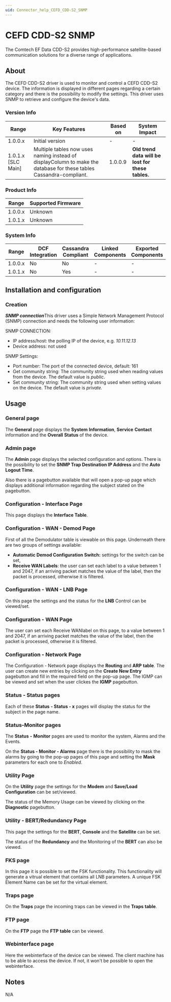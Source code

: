 ```yaml
---
uid: Connector_help_CEFD_CDD-S2_SNMP
---
```


# CEFD CDD-S2 SNMP

The Comtech EF Data CDD-S2 provides high-performance satellite-based communication solutions for a diverse range of applications.

## About

The CEFD CDD-S2 driver is used to monitor and control a CEFD CDD-S2 device. The information is displayed in different pages regarding a certain category and there is the possibility to modify the settings. This driver uses SNMP to retrieve and configure the device's data.

### Version Info

| **Range**            | **Key Features**                                                                                                    | **Based on** | **System Impact**                                 |
|----------------------|---------------------------------------------------------------------------------------------------------------------|--------------|---------------------------------------------------|
| 1.0.0.x              | Initial version                                                                                                     | \-           | \-                                                |
| 1.0.1.x \[SLC Main\] | Multiple tables now uses naming instead of displayColumn to make the database for these tables Cassandra-compliant. | 1.0.0.9      | **Old trend data will be lost for these tables.** |

### Product Info

| **Range** | **Supported Firmware** |
|-----------|------------------------|
| 1.0.0.x   | Unknown                |
| 1.0.1.x   | Unknown                |

### System Info

| **Range** | **DCF Integration** | **Cassandra Compliant** | **Linked Components** | **Exported Components** |
|-----------|---------------------|-------------------------|-----------------------|-------------------------|
| 1.0.0.x   | No                  | No                      | \-                    | \-                      |
| 1.0.1.x   | No                  | Yes                     | \-                    | \-                      |

## Installation and configuration

### Creation

***SNMP connection***This driver uses a Simple Network Management Protocol (SNMP) connection and needs the following user information:

SNMP CONNECTION:

- IP address/host: the polling IP of the device, e.g. *10.11.12.13*
- Device address: not used

SNMP Settings:

- Port number: The port of the connected device, default: 161
- Get community string: The community string used when reading values from the device. The default value is *public*.
- Set community string: The community string used when setting values on the device. The default value is *private.*

## Usage

### General page

The **General** page displays the **System** **Information**, **Service** **Contact** information and the **Overall** **Status** of the device.

### Admin page

The **Admin** page displays the selected configuration and options. There is the possibility to set the **SNMP Trap Destination IP Address** and the **Auto Logout Time**.

Also there is a pagebutton available that will open a pop-up page which displays additional information regarding the subject stated on the pagebutton.

### Configuration - Interface Page

This page displays the **Interface Table**.

### Configuration - WAN - Demod Page

First of all the Demodulator table is viewable on this page. Underneath there are two groups of settings available:

- **Automatic Demod Configuration Switch:** settings for the switch can be set,
- **Receive WAN Labels**: the user can set each label to a value between 1 and 2047, if an arriving packet matches the value of the label, then the packet is processed, otherwise it is filtered.

### Configuration - WAN - LNB Page

On this page the settings and the status for the **LNB** Control can be viewed/set.

### Configuration - WAN Page

The user can set each Receive WANlabel on this page, to a value between 1 and 2047, if an arriving packet matches the value of the label, then the packet is processed, otherwise it is filtered.

### Configuration - Network Page

The Configuration - Network page displays the **Routing** and **ARP** **table**. The user can create new entries by clicking on the **Create New Entry** pagebutton and fill in the required field on the pop-up page. The IGMP can be viewed and set when the user clickes the **IGMP** pagebutton.

### Status - Status pages

Each of these **Status** **- Status - x** pages will display the status for the subject in the page name.

### Status-Monitor pages

The **Status** **-** **Monitor** pages are used to monitor the system, Alarms and the Events.

On the **Status - Monitor - Alarms** page there is the possibility to mask the alarms by going to the pop-up pages of this page and setting the **Mask** parameters for each one to *Enabled*.

### Utility Page

On the **Utility** page the settings for the **Modem** and **Save/Load Configuration** can be set/viewed.

The status of the Memory Usage can be viewed by clicking on the **Diagnostic** pagebutton.

### Utility - BERT/Redundancy Page

This page the settings for the **BERT**, **Console** and the **Satellite** can be set.

The status of the **Redundancy** and the Monitoring of the **BERT** can also be viewed.

### FKS page

In this page it is possible to set the FSK functionality. This functionality will generate a vitrual element that contains all LNB parameters. A unique FSK Element Name can be set for the virtual element.

### Traps page

On the **Traps** page the incoming traps can be viewed in the **Traps** **table**.

### FTP page

On the **FTP** page the **FTP** **table** can be viewed.

### Webinterface page

Here the webinterface of the device can be viewed. The client machine has to be able to access the device. If not, it won't be possible to open the webinterface.

## Notes

N/A
